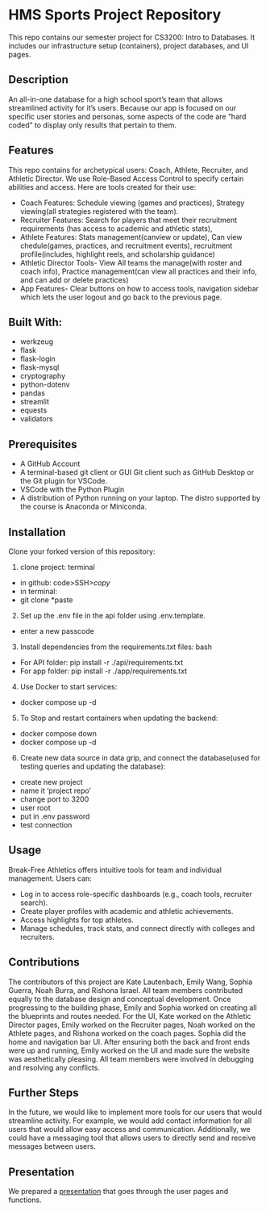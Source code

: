 # HMS Sports Project Repository

This repo contains our semester project for CS3200: Intro to Databases. It includes our infrastructure setup (containers), project databases, and UI pages. 

## Description
An all-in-one database for a high school sport’s team that allows streamlined activity for it’s users. Because our app is focused on our specific user stories and personas, some aspects of the code are “hard coded” to display only results that pertain to them. 

## Features
This repo contains for archetypical users: Coach, Athlete, Recruiter, and Athletic Director. We use Role-Based Access Control to specify certain abilities and access. Here are tools created for their use:
- Coach Features: Schedule viewing (games and practices), Strategy viewing(all strategies registered with the team).
- Recruiter Features: Search for players that meet their recruitment requirements (has access to academic and athletic stats), 
- Athlete Features: Stats management(canview or update), Can view  chedule(games, practices, and recruitment events), recruitment profile(includes, highlight reels, and scholarship guidance)
- Athletic Director Tools- View All teams  the manage(with roster and coach info), Practice management(can view all practices and their info, and can add or delete practices)
- App Features- Clear buttons on how to access tools, navigation sidebar which lets the user logout and go back to the previous page.

## Built With: 
- werkzeug
- flask
- flask-login
- flask-mysql
- cryptography
- python-dotenv
- pandas
- streamlit
- equests
- validators

## Prerequisites
- A GitHub Account
- A terminal-based git client or GUI Git client such as GitHub Desktop or the Git plugin for VSCode.
- VSCode with the Python Plugin
- A distribution of Python running on your laptop. The distro supported by the course is Anaconda or Miniconda.

## Installation
Clone your forked version of this repository:
1. clone project: terminal
- in github: code>SSH>*copy*
- in terminal:
- git clone *paste
2. Set up the .env file in the api folder using .env.template. 
- enter a new passcode
3. Install dependencies from the requirements.txt files:
bash
- For API folder: pip install -r ./api/requirements.txt
- For app folder: pip install -r ./app/requirements.txt
4. Use Docker to start services:
- docker compose up -d
5. To Stop and restart containers when updating the backend:
- docker compose down
- docker compose up -d
6. Create new data source in data grip, and connect the database(used for testing queries and updating the database):
- create new project
- name it ‘project repo’
- change port to 3200
- user root
- put in .env password
- test connection


## Usage
Break-Free Athletics offers intuitive tools for team and individual management. Users can:
- Log in to access role-specific dashboards (e.g., coach tools, recruiter search).
- Create player profiles with academic and athletic achievements.
- Access highlights for top athletes.
- Manage schedules, track stats, and connect directly with colleges and recruiters.

## Contributions
The contributors of this project are Kate Lautenbach, Emily Wang, Sophia Guerra, Noah Burra, and Rishona Israel. All team members contributed equally to the database design and conceptual development. Once progressing to the building phase, Emily and Sophia worked on creating all the blueprints and routes needed. For the UI, Kate worked on the Athletic Director pages, Emily worked on the Recruiter pages, Noah worked on the Athlete pages, and Rishona worked on the coach pages. Sophia did the home and navigation bar UI. After ensuring both the back and front ends were up and running, Emily worked on the UI and made sure the website was aesthetically pleasing. All team members were involved in debugging and resolving any conflicts. 

## Further Steps
In the future, we would like to implement more tools for our users that would streamline activity. For example, we would add contact information for all users that would allow easy access and communication. Additionally, we could have a messaging tool that allows users to directly send and receive messages between users. 

## Presentation
We prepared a [presentation](https://www.dropbox.com/scl/fo/xvq8gjvm8a2n3lc9ml2gi/AP33HnSugcZutj0y65PSgg8?rlkey=8w2u382ak0v0r93ub030069x7&st=u8jkzieq&dl=0 
) that goes through the user pages and functions. 


